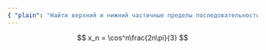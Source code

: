 ```yaml
---
{ "plain": "Найти верхний и нижний частичные пределы последовательности x_n = cos^n(2n*pi/3)." }
---
```


$$ x_n = \cos^n\frac{2n\pi}{3} $$